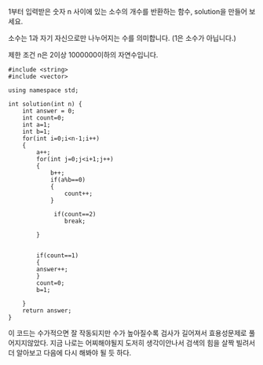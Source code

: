 1부터 입력받은 숫자 n 사이에 있는 소수의 개수를 반환하는 함수, solution을 만들어 보세요.

소수는 1과 자기 자신으로만 나누어지는 수를 의미합니다.
(1은 소수가 아닙니다.)

제한 조건
n은 2이상 1000000이하의 자연수입니다.

```
#include <string>
#include <vector>

using namespace std;

int solution(int n) {
    int answer = 0;
    int count=0;
    int a=1;
    int b=1;
    for(int i=0;i<n-1;i++)
    {
        a++;
        for(int j=0;j<i+1;j++)
        {
            b++;
            if(a%b==0)
            {
                count++;  
            }
          
             if(count==2)
                break;
            
        }
       
        
        if(count==1)
        {
        answer++;
        }
        count=0;
        b=1;
      
    }
    return answer;
}
```

이 코드는 수가적으면 잘 작동되지만 수가 높아질수록 검사가 길어져서 효용성문제로 풀어지지않았다. 지금 나로는 어찌해야될지 도저히 생각이안나서 검색의 힘을 살짝 빌려서 더 알아보고 다음에 다시 해봐야 될 듯 하다.